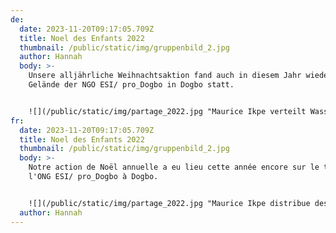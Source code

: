 ```yaml
---
de:
  date: 2023-11-20T09:17:05.709Z
  title: Noel des Enfants 2022
  thumbnail: /public/static/img/gruppenbild_2.jpg
  author: Hannah
  body: >-
    Unsere alljährliche Weihnachtsaktion fand auch in diesem Jahr wieder auf dem
    Gelände der NGO ESI/ pro_Dogbo in Dogbo statt.


    ![](/public/static/img/partage_2022.jpg "Maurice Ikpe verteilt Wasserflaschen. ")
fr:
  date: 2023-11-20T09:17:05.709Z
  title: Noel des Enfants 2022
  thumbnail: /public/static/img/gruppenbild_2.jpg
  body: >-
    Notre action de Noël annuelle a eu lieu cette année encore sur le terrain de
    l'ONG ESI/ pro_Dogbo à Dogbo.


    ![](/public/static/img/partage_2022.jpg "Maurice Ikpe distribue des bouteilles d'eau.")
  author: Hannah
---
```

